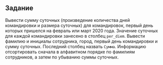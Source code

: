 ## Задание

Вывести сумму суточных (произведение количества дней командировки и размера суточных) для командировок, первый день которых пришелся на февраль или март 2020 года. Значение суточных для каждой командировки занесено в столбец `per_diem`. Вывести фамилию и инициалы сотрудника, город, первый день командировки и сумму суточных. Последний столбец назвать `Сумма`. Информацию отсортировать сначала  в алфавитном порядке по фамилиям сотрудников, а затем по убыванию суммы суточных.